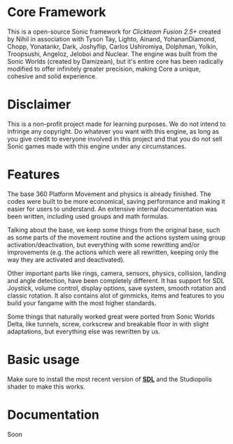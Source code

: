 # Core Framework

This is a open-source Sonic framework for _Clickteam Fusion 2.5+_ created by Nihil in association with Tyson Tay, Lighto, Ainand, YohananDiamond, Chopp, Yonatankr, Dark, Joshyflip, Carlos Ushiromiya, Dolphman, Yolkin, Troopsushi, Angeloz, Jeloboi and Nuclear. The engine was built from the Sonic Worlds (created by Damizean), but it's entire core has been radically modified to offer infinitely greater precision, making Core a unique, cohesive and solid experience.

# Disclaimer

This is a non-profit project made for learning purposes. We do not intend to infringe any copyright. Do whatever you want with this engine, as long as you give credit to everyone involved in this project and that you do not sell Sonic games made with this engine under any circumstances.

# Features

The base 360 Platform Movement and physics is already finished. The codes were built to be more economical, saving performance and making it easier for users to understand. An extensive internal documentation was been written, including used groups and math formulas.

Talking about the base, we keep some things from the original base, such as some parts of the movement routine and the actions system using group activation/deactivation, but everything with some rewritting and/or improvements (e.g. the actions which were all rewritten, keeping only the way they are activated and deactivated).

Other important parts like rings, camera, sensors, physics, collision, landing and angle detection, have been completely different. It has support for SDL Joystick, volume control, display options, save system, smooth rotation and classic rotation. It also contains alot of gimmicks, items and features to you build your fangame with the most higher standards.

Some things that naturally worked great were ported from Sonic Worlds Delta, like tunnels, screw, corkscrew and breakable floor in with slight adaptations, but everything else was rewritten by us.



# Basic usage

Make sure to install the most recent version of [**SDL**](https://github.com/SortaCore/SDLJoystick/releases) and the Studiopolis shader to make this works.

# Documentation

Soon
